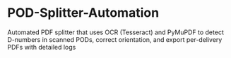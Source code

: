 # POD-Splitter-Automation
Automated PDF splitter that uses OCR (Tesseract) and PyMuPDF to detect D-numbers in scanned PODs, correct orientation, and export per-delivery PDFs with detailed logs
